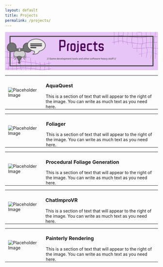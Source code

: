 ```yaml
---
layout: default
title: Projects
permalink: /projects/
---
```


<img src="/images/Page_Banners/Projects.png" alt="Projects">

<!-- AquaQuest -->
<table style="border-collapse: collapse; border: none;">
  <tr style="border: none;">
    <td style="border: none; padding: 0 10px;">
    <a href="/projects/aquaquest/" style="text-decoration: none; color: inherit;">
      <img src="https://via.placeholder.com/500" alt="Placeholder Image">
      </a>
    </td>
    <td style="border: none; padding: 0 10px;">
    <a href="/projects/aquaquest/" style="text-decoration: none; color: inherit;">
      <h3> AquaQuest </h3>
      This is a section of text that will appear to the right of the image. You can write as much text as you need here.
      </a>
    </td>
  </tr>
</table>

<!-- Foliager -->
<table style="border-collapse: collapse; border: none;">
  <tr style="border: none;">
    <td style="border: none; padding: 0 10px;">
    <a href="/projects/foliager/" style="text-decoration: none; color: inherit;">
      <img src="https://via.placeholder.com/500" alt="Placeholder Image">
      </a>
    </td>
    <td style="border: none; padding: 0 10px;">
      <a href="/projects/foliager/" style="text-decoration: none; color: inherit;">
      <h3> Foliager </h3>
      This is a section of text that will appear to the right of the image. You can write as much text as you need here. </a>
    </td>
  </tr>
</table>

<!-- PCG for Flight Simulation -->
<table style="border-collapse: collapse; border: none;">
  <tr style="border: none;">
    <td style="border: none; padding: 0 10px;">
      <img src="https://via.placeholder.com/500" alt="Placeholder Image">
    </td>
    <td style="border: none; padding: 0 10px;">
      <h3> Procedural Foliage Generation </h3>
      This is a section of text that will appear to the right of the image. You can write as much text as you need here.
    </td>
  </tr>
</table>

<!-- ChatImproVR -->
<table style="border-collapse: collapse; border: none;">
  <tr style="border: none;">
    <td style="border: none; padding: 0 10px;">
      <img src="https://via.placeholder.com/500" alt="Placeholder Image">
    </td>
    <td style="border: none; padding: 0 10px;">
      <h3> ChatImproVR </h3>
      This is a section of text that will appear to the right of the image. You can write as much text as you need here.
    </td>
  </tr>
</table>

<!-- Painterly Rendering Thesis -->
<table style="border-collapse: collapse; border: none;">
  <tr style="border: none;">
    <td style="border: none; padding: 0 10px;">
      <img src="https://via.placeholder.com/500" alt="Placeholder Image">
    </td>
    <td style="border: none; padding: 0 10px;">
      <h3> Painterly Rendering </h3>
      This is a section of text that will appear to the right of the image. You can write as much text as you need here.
    </td>
  </tr>
</table>